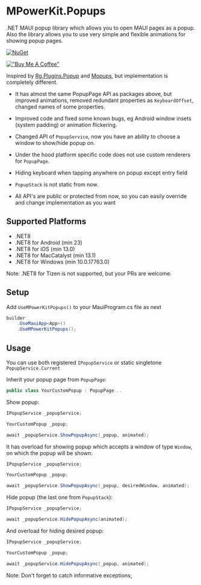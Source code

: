 # MPowerKit.Popups

.NET MAUI popup library which allows you to open MAUI pages as a popup. Also the library allows you to use very simple and flexible animations for showing popup pages.

[![NuGet](https://img.shields.io/nuget/v/MPowerKit.Popups.svg?maxAge=2592000)](https://www.nuget.org/packages/MPowerKit.Popups)

[!["Buy Me A Coffee"](https://www.buymeacoffee.com/assets/img/custom_images/orange_img.png)](https://www.buymeacoffee.com/alexdobrynin)

Inspired by [Rg.Plugins.Popup](https://github.com/rotorgames/Rg.Plugins.Popup) and [Mopups](https://github.com/LuckyDucko/Mopups), but implementation is completely different. 

- It has almost the same PopupPage API as packages above, but improved animations, removed redundant properties as ```KeyboardOffset```, changed names of some properties. 

- Improved code and fixed some known bugs, eg Android window insets (system padding) or animation flickering. 

- Changed API of ```PopupService```, now you have an ability to choose a window to show/hide popup on.

- Under the hood platform specific code does not use custom renderers for ```PopupPage```.

- Hiding keyboard when tapping anywhere on popup except entry field

- ```PopupStack``` is not static from now.

- All API's are public or protected from now, so you can easily override and change implementation as you want

## Supported Platforms

* .NET8
* .NET8 for Android (min 23)
* .NET8 for iOS (min 13.0)
* .NET8 for MacCatalyst (min 13.1)
* .NET8 for Windows (min 10.0.17763.0)

Note: .NET8 for Tizen is not supported, but your PRs are welcome.

## Setup

Add ```UseMPowerKitPopups()``` to your MauiProgram.cs file as next

```csharp
builder
    .UseMauiApp<App>()
    .UseMPowerKitPopups();
```

## Usage

You can use both registered ```IPopupService``` or static singletone ```PopupService.Current```

Inherit your popup page from ```PopupPage```:

```csharp
public class YourCustomPopup : PopupPage...
```

Show popup:

```csharp
IPopupService _popupService;

YourCustomPopup _popup;

await _popupService.ShowPopupAsync(_popup, animated);
```

It has overload for showing popup which accepts a window of type ```Window```, on which the popup will be shown:

```csharp
IPopupService _popupService;

YourCustomPopup _popup;

await _popupService.ShowPopupAsync(_popup, desiredWindow, animated);
```

Hide popup (the last one from ```PopupStack```):

```csharp
IPopupService _popupService;

await _popupService.HidePopupAsync(animated);
```

And overload for hiding desired popup:

```csharp
IPopupService _popupService;

YourCustomPopup _popup;

await _popupService.HidePopupAsync(_popup, animated);
```

Note: Don't forget to catch informative exceptions;
